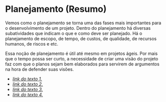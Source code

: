 # Planejamento (Resumo)

Vemos como o planejamento se torna uma das fases mais importantes para o desenvolvimento de um projeto. Dentro do planejamento há diversas subatividades que indicam o que e como deve ser planejado. Há o planejamento de escopo, de tempo, de custos, de qualidade, de recursos humanos, de riscos e etc.

Essa noção de planejamento é útil até mesmo em projetos ágeis. Por mais que o tempo possa ser curto, a necessidade de criar uma visão do projeto faz com que o planos sejam bem elaborados para servirem de argumentos na hora de defender suas visões. 


* [*link do texto 1.*](https://blog.ambracollege.com/planejamento-do-projeto-etapa-importante/)
* [*link do texto 2.*](https://artia.com/blog/como-fazer-um-planejamento-em-projetos-eficiente/)
* [*link do texto 3.*](http://www.mindmaster.com.br/como-planejar-um-projeto-agil/)
* [*link do texto 4.*](https://artia.com/blog/planejamento-de-projetos-6-erros-que-nao-podem-ser-cometidos/)
